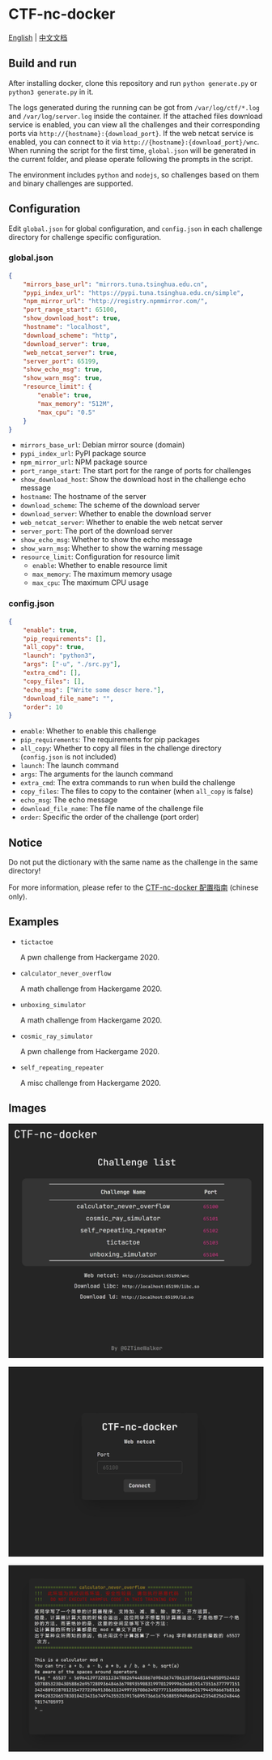 # CTF-nc-docker

[English](https://github.com/GZTimeWalker/CTF-nc-docker/blob/master/README.md) | [中文文档](https://github.com/GZTimeWalker/CTF-nc-docker/blob/master/README.zh_cn.md)

## Build and run

After installing docker, clone this repository and run `python generate.py` or `python3 generate.py` in it.

The logs generated during the running can be got from `/var/log/ctf/*.log` and `/var/log/server.log` inside the container. If the attached files download service is enabled, you can view all the challenges and their corresponding ports via `http://{hostname}:{download_port}`. If the web netcat service is enabled, you can connect to it via `http://{hostname}:{download_port}/wnc`. When running the script for the first time, `global.json` will be generated in the current folder, and please operate following the prompts in the script.

The environment includes `python` and `nodejs`, so challenges based on them and binary challenges are supported.
## Configuration

Edit `global.json` for global configuration, and `config.json` in each challenge directory for challenge specific configuration.

### global.json

```json
{
    "mirrors_base_url": "mirrors.tuna.tsinghua.edu.cn",
    "pypi_index_url": "https://pypi.tuna.tsinghua.edu.cn/simple",
    "npm_mirror_url": "http://registry.npmmirror.com/",
    "port_range_start": 65100,
    "show_download_host": true,
    "hostname": "localhost",
    "download_scheme": "http",
    "download_server": true,
    "web_netcat_server": true,
    "server_port": 65199,
    "show_echo_msg": true,
    "show_warn_msg": true,
    "resource_limit": {
        "enable": true,
        "max_memory": "512M",
        "max_cpu": "0.5"
    }
}

```

- `mirrors_base_url`: Debian mirror source (domain)
- `pypi_index_url`: PyPI package source
- `npm_mirror_url`: NPM package source
- `port_range_start`: The start port for the range of ports for challenges
- `show_download_host`: Show the download host in the challenge echo message
- `hostname`: The hostname of the server
- `download_scheme`: The scheme of the download server
- `download_server`: Whether to enable the download server
- `web_netcat_server`: Whether to enable the web netcat server
- `server_port`: The port of the download server
- `show_echo_msg`: Whether to show the echo message
- `show_warn_msg`: Whether to show the warning message
- `resource_limit`: Configuration for resource limit
  - `enable`: Whether to enable resource limit
  - `max_memory`: The maximum memory usage
  - `max_cpu`: The maximum CPU usage
### config.json

```json
{
    "enable": true,
    "pip_requirements": [],
    "all_copy": true,
    "launch": "python3",
    "args": ["-u", "./src.py"],
    "extra_cmd": [],
    "copy_files": [],
    "echo_msg": ["Write some descr here."],
    "download_file_name": "",
    "order": 10
}
```

- `enable`: Whether to enable this challenge
- `pip_requirements`: The requirements for pip packages
- `all_copy`: Whether to copy all files in the challenge directory (`config.json` is not included)
- `launch`: The launch command
- `args`: The arguments for the launch command
- `extra_cmd`: The extra commands to run when build the challenge
- `copy_files`: The files to copy to the container (when `all_copy` is false)
- `echo_msg`: The echo message
- `download_file_name`: The file name of the challenge file
- `order`: Specific the order of the challenge (port order)

## Notice

Do not put the dictionary with the same name as the challenge in the same directory!

For more information, please refer to the [CTF-nc-docker 配置指南](https://blog.gztime.cc/posts/2022/ac35dae6) (chinese only).

## Examples

- `tictactoe`

  A pwn challenge from Hackergame 2020.

- `calculator_never_overflow`

  A math challenge from Hackergame 2020.

- `unboxing_simulator`

  A math challenge from Hackergame 2020.

- `cosmic_ray_simulator`

  A pwn challenge from Hackergame 2020.

- `self_repeating_repeater`

  A misc challenge from Hackergame 2020.

## Images

![](https://github.com/GZTimeWalker/CTF-nc-docker/blob/master/images/problems.jpg)

![](https://github.com/GZTimeWalker/CTF-nc-docker/blob/master/images/webnc_portal.jpg)

![](https://github.com/GZTimeWalker/CTF-nc-docker/blob/master/images/webnc.jpg)
